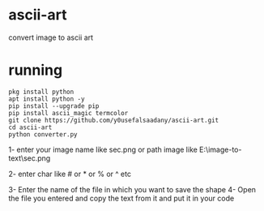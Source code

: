 # ascii-art
convert image to ascii art

# running
```
pkg install python 
apt install python -y
pip install --upgrade pip
pip install ascii_magic termcolor
git clone https://github.com/y0usefalsaadany/ascii-art.git
cd ascii-art
python converter.py
```

<p>1- enter your image name like sec.png or path image like E:\image-to-text\sec.png </p>
<p>2- enter char like # or * or % or ^  etc </p>
3- Enter the name of the file in which you want to save the shape
4- Open the file you entered and copy the text from it and put it in your code
